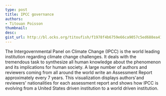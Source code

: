 ```yaml
---
type: post
title: IPCC governance
authors:
- Titouan Poisson
thumbnail:
desc:
gist_url: http://bl.ocks.org/titoufish/f1978f4b6759e66ca9057c5ed688ea41
---
```


The Intergovernmental Panel on Climate Change (IPCC) is the world leading institution regarding climate change challenges. It deals with the tremendous task to synthesize all human knowledge about the phenomenon and its implications for human society. A large number of authors and reviewers coming from all around the world write an Assessment Report approximately every 7 years. This visualization displays authors'and reviewers' nationalities for each assessment report and shows how IPCC is evolving from a United States driven institution to a world driven institution.
